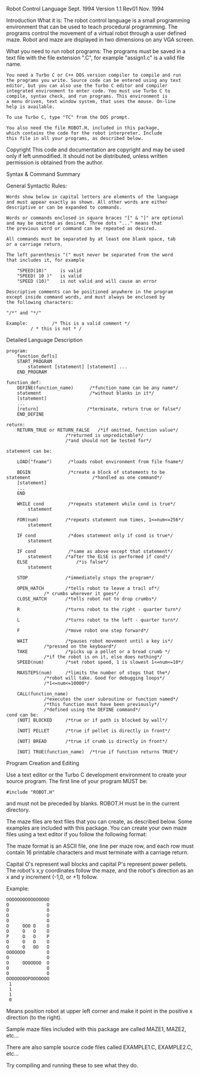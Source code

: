 Robot Control Language                         Sept. 1994
Version 1.1                                    Rev01 Nov. 1994
	
	
Introduction 
	What it is:
	The robot control language is a small programming environment that 
	can be used to teach procedural programming. The programs control 
	the movement of a virtual robot through a user defined maze. 
	Robot and maze are displayed in two dimensions on any VGA screen.

What you need to run robot programs:
	The programs must be saved in a text file with the file 
	extension ".C", for example "assign1.c" is a valid file name.

	You need a Turbo C or C++ DOS version compiler to compile and run 
	the programs you write. Source code can be entered using any text 
	editor, but you can also use the Turbo C editor and compiler 
	integrated environment to enter code. You must use Turbo C to 
	compile, syntax check, and run programs. This environment is 
	a menu driven, text window system, that uses the mouse. On-line 
	help is available. 

	To use Turbo C, type "TC" from the DOS prompt.

	You also need the file ROBOT.H, included in this package, 
	which contains the code for the robot interpreter. Include 
	this file in all your programs, as described below.


Copyright
	This code and documentation are copyright and may be used only 
	if left unmodified. It should not be distributed, unless written 
	permission is obtained from the author.



Syntax & Command Summary

General Syntactic Rules:

	Words show below in capital letters are elements of the language 
	and must appear exactly as shown. All other words are either 
	descriptive or can be expanded to commands. 

	Words or commands enclosed in square braces "[" & "]" are optional 
	and may be omitted as desired. Three dots "..." means that 
	the previous word or command can be repeated as desired.

	All commands must be separated by at least one blank space, tab 
	or a carriage return. 

	The left parenthesis "(" must never be separated from the word 
	that includes it, for example 

		"SPEED(10)"     is valid 
		"SPEED( 10 )"   is valid 
		"SPEED (10)"    is not valid and will cause an error 

	Descriptive comments can be positioned anywhere in the program 
	except inside command words, and must always be enclosed by 
	the following characters:

	"/*" and "*/"

	Example:         /* This is a valid comment */
			 / * this is not * /


Detailed Language Description

	program:
		function_def[s]
		START_PROGRAM
			statement [statement] [statement] ...
		END_PROGRAM

	function_def:
		DEFINE(function_name)      /*function_name can be any name*/
		statement                  /*without blanks in it*/ 
		[statement] 
		... 
		[return]                  /*terminate, return true or false*/
		END_DEFINE

	return:
		RETURN_TRUE or RETURN_FALSE   /*if omitted, function value*/
					      /*returned is unpredictable*/
					      /*and should not be tested for*/
					   
	statement can be:

		LOAD("fname")      /*loads robot environment from file fname*/

		BEGIN              /*create a block of statements to be            statement                       /*handled as one command*/
		[statement]
		...
		END

		WHILE cond         /*repeats statement while cond is true*/
			statement

		FOR(num)          /*repeats statement num times, 1<=num<=256*/
			statement  

		IF cond            /*does statement only if cond is true*/
			statement

		IF cond            /*same as above except that statement*/
			statement     /*after the ELSE is performed if cond*/
		ELSE                  /*is false*/
			statement

		STOP              /*immediately stops the program*/

		OPEN_HATCH        /*tells robot to leave a trail of*/
				  /* crumbs wherever it goes*/
		CLOSE_HATCH       /*tells robot not to drop crumbs*/

		R                 /*turns robot to the right - quarter turn*/

		L                 /*turns robot to the left - quarter turn*/

		F                 /*move robot one step forward*/

		WAIT              /*pauses robot movement until a key is*/
				  /*pressed on the keyboard*/
		TAKE              /*picks up a pellet or a bread crumb */
				  /*if the robot is on it, else does nothing*/
		SPEED(num)        /*set robot speed, 1 is slowest 1<=num<=10*/

		MAXSTEPS(num)     /*limits the number of steps that the*/
				  /*robot will take. Good for debugging loops*/
				  /*1<=num<=10000*/

		CALL(function_name)
				  /*executes the user subroutine or function named*/
				  /*this function must have been previously*/
				  /*defined using the DEFINE command*/
	cond can be:
		[NOT] BLOCKED     /*true or if path is blocked by wall*/

		[NOT] PELLET      /*true if pellet is directly in front*/

		[NOT] BREAD       /*true if crumb is directly in front*/

		[NOT] TRUE(function_name)  /*true if function returns TRUE*/



Program Creation and Editing

Use a text editor or the Turbo C development environment 
to create your source program. The first line of your program MUST be:

	#include "ROBOT.H" 

and must not be preceded by blanks. ROBOT.H must be in the current directory.

The maze files are text files that you can create, as described below. 
Some examples are included with this package. You can create 
your own maze files using a text editor if you follow the following format:

The maze format is an ASCII file, one line per maze row, and each row 
must contain 16 printable characters and must terminate with a 
carriage return.

Capital O's represent wall blocks and capital P's represent power pellets.
The robot's x,y coordinates follow the maze, and the robot's direction 
as an x and y increment (-1,0, or +1) follow.

Example:
```
OOOOOOOOOOOOOOOO
O              O
O              O
O              O
O              O
O     OOO O    O
O     O   O    O
P     O   O    P
O     O   O    O
O     O   OO   O
OOOOOOO        O
O              O
O     OOOOOOO  O
O              O
O              O
OOOOOOOOPOOOOOOO
 1
 1
 1
 0

```
Means position robot at upper left corner and make it point in the 
positive x direction (to the right).

Sample maze files included with this package are called MAZE1, MAZE2, etc...

There are also sample source code files called EXAMPLE1.C, EXAMPLE2.C, etc...

Try compiling and running these to see what they do.



